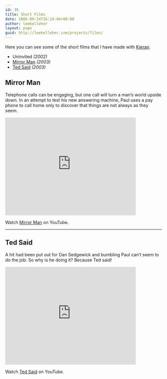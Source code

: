 ```yaml
---
id: 35
title: Short Films
date: 2006-09-24T16:24:04+00:00
author: leekelleher
layout: page
guid: http://leekelleher.com/projects/films/
---
```

Here you can see some of the short films that I have made with [Kieran](http://www.kigo.co.uk/).

  * <a>Uninvited</a> _(2002)_
  * [Mirror Man](#mirrorman) _(2003)_
  * [Ted Said](#tedsaid) _(2003)_

<h2 id="mirrorman">Mirror Man</h2>

Telephone calls can be engaging, but one call will turn a man&#8217;s world upside down. In an attempt to test his new answering machine, Paul uses a pay phone to call home only to discover that things are not always as they seem.

<iframe width="420" height="315" src="https://www.youtube.com/embed/SkkhCrffjmw" frameborder="0" allowfullscreen></iframe>

Watch <a href="http://www.youtube.com/watch?v=SkkhCrffjmw">Mirror Man</a> on YouTube.

---

<h2 id="tedsaid">Ted Said</h2>

A hit had been put out for Dan Sedgewick and bumbling Paul can&#8217;t seem to do the job. So why is he doing it? Because Ted said!

<iframe width="420" height="315" src="https://www.youtube.com/embed/bo5_YNlTzE0" frameborder="0" allowfullscreen></iframe>

Watch <a href="http://www.youtube.com/watch?v=bo5_YNlTzE0">Ted Said</a> on YouTube.
